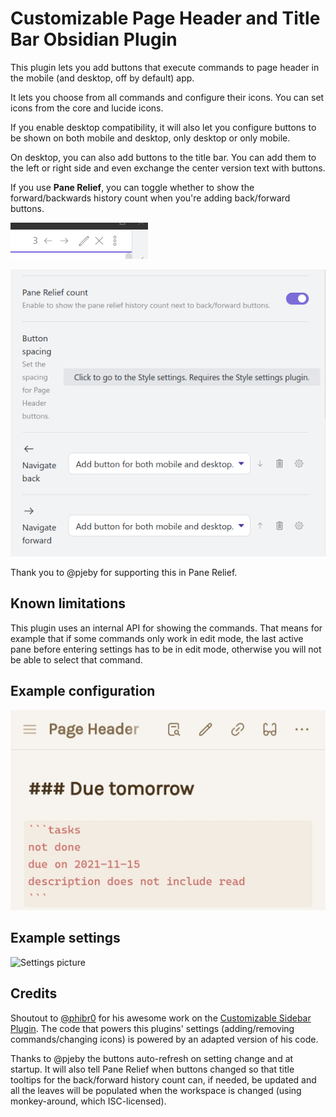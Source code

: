 # Customizable Page Header and Title Bar Obsidian Plugin

This plugin lets you add buttons that execute commands to page header in the mobile (and desktop, off by default) app.

It lets you choose from all commands and configure their icons. You can set icons from the core and lucide icons.

If you enable desktop compatibility, it will also let you configure buttons to be shown on both mobile and desktop, only desktop or only mobile.

On desktop, you can also add buttons to the title bar. You can add them to the left or right side and even exchange the center version text with buttons.

If you use **Pane Relief**, you can toggle whether to show the forward/backwards history count when you're adding back/forward buttons.

![pane-relief-history-count](https://raw.githubusercontent.com/kometenstaub/customizable-page-header-buttons/main/resources/pane-relief.png)

![back-forward-settings](https://raw.githubusercontent.com/kometenstaub/customizable-page-header-buttons/main/resources/back-forward-settings.png)

Thank you to @pjeby for supporting this in Pane Relief.

## Known limitations

This plugin uses an internal API for showing the commands. That means for example that if some commands only work in edit mode, the last active pane before entering settings has to be in edit mode, otherwise you will not be able to select that command.


## Example configuration

![Example configuration](https://raw.githubusercontent.com/kometenstaub/customizable-page-header-buttons/main/resources/customizable-page-header.jpg)

## Example settings

![Settings picture](https://raw.githubusercontent.com/kometenstaub/top-bar-buttons/main/resources/settings.png)

## Credits

Shoutout to [@phibr0](https://github.com/phibr0) for his awesome work on the [Customizable Sidebar Plugin](https://github.com/phibr0/obsidian-customizable-sidebar). The code that powers this plugins' settings (adding/removing commands/changing icons) is powered by an adapted version of his code.

Thanks to @pjeby the buttons auto-refresh on setting change and at startup. It will also tell Pane Relief when buttons changed so that title tooltips for the back/forward history count can, if needed, be updated and all the leaves will be populated when the workspace is changed (using monkey-around, which ISC-licensed).

